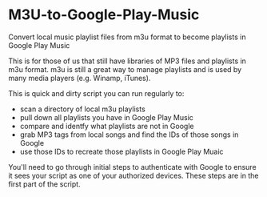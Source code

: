 # M3U-to-Google-Play-Music
Convert local music playlist files from m3u format to become playlists in Google Play Music

This is for those of us that still have libraries of MP3 files and playlists in m3u format.  m3u is still a great way to manage playlists and is used by many media players (e.g. Winamp, iTunes).

This is quick and dirty script you can run regularly to:
  - scan a directory of local m3u playlists
  - pull down all playlists you have in Google Play Music
  - compare and identfy what playlists are not in Google
  - grab MP3 tags from local songs and find the IDs of those songs in Google
  - use those IDs to recreate those playlists in Google Play Muaic

You'll need to go through initial steps to authenticate with Google to ensure it sees your script as one of your authorized devices.  These steps are in the first part of the script.
